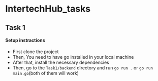 # IntertechHub_tasks

## Task 1

#### Setup instractions
* First clone the project 
* Then, You need to have go installed in your local machine
* After that, install the necessary dependencies
* Then, go to the `Task1/backend` directory and run `go run .` or `go run main.go`(both of them will work)